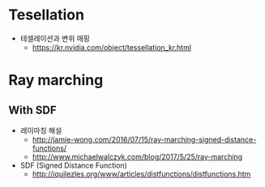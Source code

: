 # Tesellation
- 테셀레이션과 변위 매핑
  - https://kr.nvidia.com/object/tessellation_kr.html

# Ray marching
## With SDF
- 레이마칭 해설
  - http://jamie-wong.com/2016/07/15/ray-marching-signed-distance-functions/
  - http://www.michaelwalczyk.com/blog/2017/5/25/ray-marching
- SDF (Signed Distance Function)
  - http://iquilezles.org/www/articles/distfunctions/distfunctions.htm
